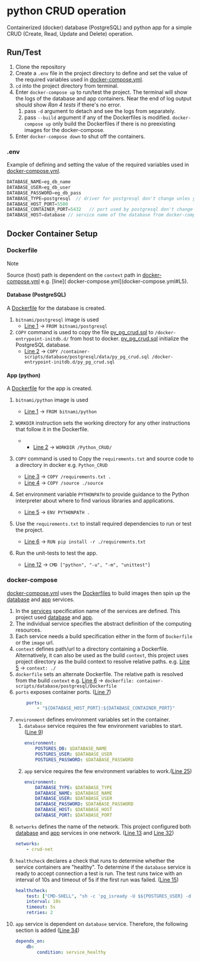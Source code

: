# python CRUD operation

Containerized (docker) database (PostgreSQL) and python app for a simple CRUD (Create, Read, Update and Delete)
operation.

[//]: # (Database &#40;postgresql&#41; docker container and python app container is used to run a simple CRUD &#40;Create, Read, Update and Delete&#41; operation.)

## Run/Test
1. Clone the repository 
1. Create a `.env` file in the project directory to define and set the value of the required variables used in [docker-compose.yml](docker-compose.yml).
1. `cd` into the project directory from terminal.
1. Enter `docker-compose up` to run/test the project.
The terminal will show the logs of the database and app containers. 
Near the end of log output should show *Ran 4 tests* if there's no error.
   1. pass `-d` argument to detach and see the logs from separately.
   1. pass `--build` argument if any of the Dockerfiles is modified.
   `docker-compose up` only build the Dockerfiles if there is no preexisting images for the docker-compose. 
1. Enter `docker-compose down` to shut off the containers.

### .env
Example of defining and setting the value of the required variables used in [docker-compose.yml](docker-compose.yml).
   ```js
   DATABASE_NAME=eg_db_name
   DATABASE_USER=eg_db_user
   DATABASE_PASSWORD=eg_db_pass
   DATABASE_TYPE=postgresql  // driver for postgresql don't change unles you know what you are doing 
   DATABASE_HOST_PORT=5500
   DATABASE_CONTAINER_PORT=5432   // port used by postgresql don't change unles you know what you are doing
   DATABASE_HOST=database // service name of the database from docker-compose.yml, don't change unles you know what you are doing

   ```

## Docker Container Setup

### Dockerfile

> [!NOTE]
> Source (host) path is dependent on the `context` path in [docker-compose.yml](docker-compose.yml) e.g. [line](
> docker-compose.yml](docker-compose.yml#L5).

#### Database (PostgreSQL)

A [Dockerfile](container-scripts/database/postgresql/Dockerfile) for the database is created.

1. `bitnami/postgresql` image is used
    - [Line 1](container-scripts/database/postgresql/Dockerfile#L1) -> `FROM bitnami/postgresql`
1. `COPY` command is used to copy the file [py_pg_crud.sql](container-scripts/database/postgresql/data/py_pg_crud.sql)
   to `/docker-entrypoint-initdb.d/` from host to docker.
   [py_pg_crud.sql](container-scripts/database/postgresql/data/py_pg_crud.sql) initialize the PostgreSQL database.
    - [Line 2](container-scripts/database/postgresql/Dockerfile#L2) -> `COPY /container-scripts/database/postgresql/data/py_pg_crud.sql /docker-entrypoint-initdb.d/py_pg_crud.sql`

#### App (python)

A [Dockerfile](container-scripts/app/Dockerfile) for the app is created.

1. `bitnami/python` image is used
    - [Line 1](container-scripts/app/Dockerfile#L1) -> `FROM bitnami/python`
1. `WORKDIR` instruction sets the working directory for any other instructions that follow it in the Dockerfile.
   - - [Line 2](container-scripts/app/Dockerfile#L2) -> `WORKDIR /Python_CRUD/`
1. `COPY` command is used to Copy the `requirements.txt` and source code to a directory in docker e.g. `Python_CRUD`
    - [Line 3](container-scripts/app/Dockerfile#L3) -> `COPY /requirements.txt .`
    - [Line 4](container-scripts/app/Dockerfile#L4) -> `COPY /source ./source`
1. Set environment variable `PYTHONPATH` to provide guidance to the Python interpreter about where to find various
   libraries and applications. 
    - [Line 5](container-scripts/app/Dockerfile#L5) -> `ENV PYTHONPATH .`
1. Use the `requirements.txt` to install required dependencies to run or test the project.
    - [Line 6](container-scripts/app/Dockerfile#L6) -> `RUN pip install -r ./requirements.txt`

1. Run the unit-tests to test the app.
    - [Line 12](container-scripts/app/Dockerfile#L12) -> `CMD ["python", "-u", "-m", "unittest"]`

### docker-compose

[docker-compose.yml](docker-compose.yml) uses the [Dockerfiles](#dockerfile) to build images then spin up
the [database](docker-compose.yml#L3) and [app](docker-compose.yml#L21) services.

1. In the [services](docker-compose.yml#L2) specification name of the services are defined.
   This project used [database](docker-compose.yml#L3) and [app](docker-compose.yml#L21).
1. The individual service specifies the abstract definition of the computing resources.
1. Each service needs a build specification either in the form of `Dockerfile` or the `image` url.
1. `context` defines path/url to a directory containing a Dockerfile.
   Alternatively, it can also be used as the build `context`, this project uses project directory as the build
   context to resolve relative paths. e.g. [Line 5](docker-compose.yml#L5) -> `context: ./`
1. `dockerfile` sets an alternate Dockerfile. The relative path is resolved from the build `context`
   e.g. [Line 6](docker-compose.yml#L6) -> `dockerfile: container-scripts/database/postgresql/Dockerfile`
1. `ports` exposes container ports. ([Line 7](docker-compose.yml#L7))
    ```yaml
        ports:
            - "${DATABASE_HOST_PORT}:${DATABASE_CONTAINER_PORT}"
    ```
1. `environment` defines environment variables set in the container.
    1. `database` service requires the few environment variables to start.([Line 9](docker-compose.yml#L9))
        ```yaml
        environment:
            POSTGRES_DB: $DATABASE_NAME
            POSTGRES_USER: $DATABASE_USER
            POSTGRES_PASSWORD: $DATABASE_PASSWORD
        ```
    1. `app` service requires the few environment variables to work.([Line 25](docker-compose.yml#L25))
        ```yaml
        environment:
            DATABASE_TYPE: $DATABASE_TYPE
            DATABASE_NAME: $DATABASE_NAME
            DATABASE_USER: $DATABASE_USER
            DATABASE_PASSWORD: $DATABASE_PASSWORD
            DATABASE_HOST: $DATABASE_HOST
            DATABASE_PORT: $DATABASE_PORT
        ```
1. `networks` defines the name of the network. This project configured both [database](docker-compose.yml#L3) and [app](docker-compose.yml#L21) services in one network. ([Line 13](docker-compose.yml#L13) and [Line 32](docker-compose.yml#L32)) 
    ```yaml
    networks:
        - crud-net
    ```
1. `healthcheck` declares a check that runs to determine whether the service containers are "healthy".
   To determine if the `database` service is ready to accept connection a test is run. The test runs twice with an
   interval of 10s and timeout of 5s if the first run was failed. ([Line 15](docker-compose.yml#L15))
    ```yaml
    healthcheck:
        test: ["CMD-SHELL", "sh -c 'pg_isready -U $${POSTGRES_USER} -d $${POSTGRES_DB}'"]
        interval: 10s
        timeout: 5s
        retries: 2
    ```
1. `app` service is dependent on `database` service. Therefore, the following section is
   added ([Line 34](docker-compose.yml#L34))
    ```yaml
    depends_on:
        db:
            condition: service_healthy
    ```
